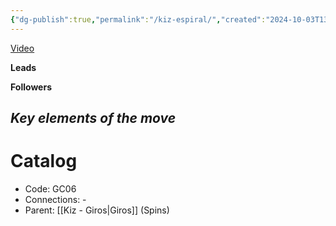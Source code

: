 ```yaml
---
{"dg-publish":true,"permalink":"/kiz-espiral/","created":"2024-10-03T13:47:50.224-04:00","updated":"2024-11-19T12:56:16.686-05:00"}
---
```



[Video](https://youtu.be/oetLovhephM)

**Leads**

**Followers**

*Key elements of the move*
- 

# Catalog

- Code: GC06
- Connections: -
- Parent: [[Kiz - Giros\|Giros]] (Spins)